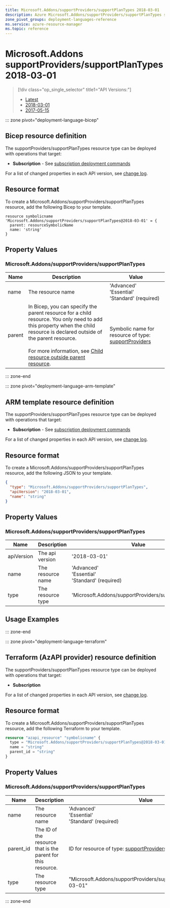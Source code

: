 ```yaml
---
title: Microsoft.Addons/supportProviders/supportPlanTypes 2018-03-01
description: Azure Microsoft.Addons/supportProviders/supportPlanTypes syntax and properties to use in Azure Resource Manager templates for deploying the resource. API version 2018-03-01
zone_pivot_groups: deployment-languages-reference
ms.service: azure-resource-manager
ms.topic: reference
---
```

# Microsoft.Addons supportProviders/supportPlanTypes 2018-03-01

> [!div class="op_single_selector" title1="API Versions:"]
> - [Latest](../../supportproviders/supportplantypes.md)
> - [2018-03-01](../../2018-03-01/supportproviders/supportplantypes.md)
> - [2017-05-15](../../2017-05-15/supportproviders/supportplantypes.md)


::: zone pivot="deployment-language-bicep"

## Bicep resource definition

The supportProviders/supportPlanTypes resource type can be deployed with operations that target: 

* **Subscription** - See [subscription deployment commands](/azure/azure-resource-manager/bicep/deploy-to-subscription)

For a list of changed properties in each API version, see [change log](~/microsoft.addons/change-log/supportproviders/supportplantypes.md).

## Resource format

To create a Microsoft.Addons/supportProviders/supportPlanTypes resource, add the following Bicep to your template.

```bicep
resource symbolicname 'Microsoft.Addons/supportProviders/supportPlanTypes@2018-03-01' = {
  parent: resourceSymbolicName
  name: 'string'
}
```
## Property Values
### Microsoft.Addons/supportProviders/supportPlanTypes

| Name | Description | Value |
| ---- | ----------- | ------------ |
| name | The resource name | 'Advanced'<br />'Essential'<br />'Standard' (required) |
| parent | In Bicep, you can specify the parent resource for a child resource. You only need to add this property when the child resource is declared outside of the parent resource.<br /><br />For more information, see [Child resource outside parent resource](/azure/azure-resource-manager/bicep/child-resource-name-type#outside-parent-resource). | Symbolic name for resource of type: [supportProviders](~/microsoft.addons/supportproviders.md) |


::: zone-end

::: zone pivot="deployment-language-arm-template"

## ARM template resource definition

The supportProviders/supportPlanTypes resource type can be deployed with operations that target: 

* **Subscription** - See [subscription deployment commands](/azure/azure-resource-manager/templates/deploy-to-subscription)

For a list of changed properties in each API version, see [change log](~/microsoft.addons/change-log/supportproviders/supportplantypes.md).

## Resource format

To create a Microsoft.Addons/supportProviders/supportPlanTypes resource, add the following JSON to your template.

```json
{
  "type": "Microsoft.Addons/supportProviders/supportPlanTypes",
  "apiVersion": "2018-03-01",
  "name": "string"
}
```
## Property Values
### Microsoft.Addons/supportProviders/supportPlanTypes

| Name | Description | Value |
| ---- | ----------- | ------------ |
| apiVersion | The api version | '2018-03-01' |
| name | The resource name | 'Advanced'<br />'Essential'<br />'Standard' (required) |
| type | The resource type | 'Microsoft.Addons/supportProviders/supportPlanTypes' |

## Usage Examples

::: zone-end

::: zone pivot="deployment-language-terraform"

## Terraform (AzAPI provider) resource definition

The supportProviders/supportPlanTypes resource type can be deployed with operations that target: 

* **Subscription**

For a list of changed properties in each API version, see [change log](~/microsoft.addons/change-log/supportproviders/supportplantypes.md).

## Resource format

To create a Microsoft.Addons/supportProviders/supportPlanTypes resource, add the following Terraform to your template.

```terraform
resource "azapi_resource" "symbolicname" {
  type = "Microsoft.Addons/supportProviders/supportPlanTypes@2018-03-01"
  name = "string"
  parent_id = "string"
}
```
## Property Values
### Microsoft.Addons/supportProviders/supportPlanTypes

| Name | Description | Value |
| ---- | ----------- | ------------ |
| name | The resource name | 'Advanced'<br />'Essential'<br />'Standard' (required) |
| parent_id | The ID of the resource that is the parent for this resource. | ID for resource of type: [supportProviders](~/microsoft.addons/supportproviders.md) |
| type | The resource type | "Microsoft.Addons/supportProviders/supportPlanTypes@2018-03-01" |


::: zone-end

